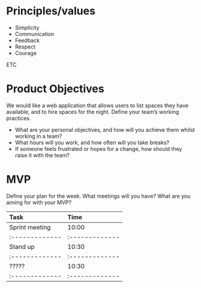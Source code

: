 # Principles/values 

* Simplicity
* Communication
* Feedback
* Respect
* Courage 

ETC 

# Product Objectives

We would like a web application that allows users to list spaces they have available, and to hire spaces for the night.
Define your team’s working practices.

* What are your personal objectives, and how will you achieve them whilst working in a team? 
* What hours will you work, and how often will you take breaks? 
* If someone feels frustrated or hopes for a change, how should they raise it with the team?


# MVP

Define your plan for the week. What meetings will you have? What are you aiming for with your MVP?

| Task           | Time           |
| :------------- | :------------- |
| Sprint meeting | 10:00          |
| :------------- | :------------- |
| Stand up       | 10:30          |
| :------------- | :------------- |
| ?????          | 10:30          |
| :------------- | :------------- |

